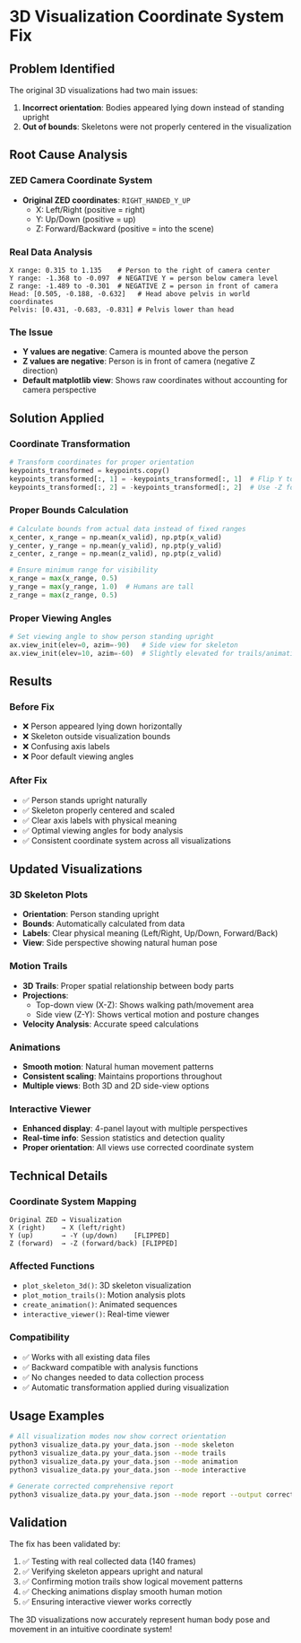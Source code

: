 # 3D Visualization Coordinate System Fix

## Problem Identified
The original 3D visualizations had two main issues:
1. **Incorrect orientation**: Bodies appeared lying down instead of standing upright
2. **Out of bounds**: Skeletons were not properly centered in the visualization

## Root Cause Analysis

### ZED Camera Coordinate System
- **Original ZED coordinates**: `RIGHT_HANDED_Y_UP`
  - X: Left/Right (positive = right)
  - Y: Up/Down (positive = up) 
  - Z: Forward/Backward (positive = into the scene)

### Real Data Analysis
```
X range: 0.315 to 1.135    # Person to the right of camera center
Y range: -1.368 to -0.097  # NEGATIVE Y = person below camera level
Z range: -1.489 to -0.301  # NEGATIVE Z = person in front of camera
Head: [0.505, -0.188, -0.632]   # Head above pelvis in world coordinates
Pelvis: [0.431, -0.683, -0.831] # Pelvis lower than head
```

### The Issue
- **Y values are negative**: Camera is mounted above the person
- **Z values are negative**: Person is in front of camera (negative Z direction)
- **Default matplotlib view**: Shows raw coordinates without accounting for camera perspective

## Solution Applied

### Coordinate Transformation
```python
# Transform coordinates for proper orientation
keypoints_transformed = keypoints.copy()
keypoints_transformed[:, 1] = -keypoints_transformed[:, 1]  # Flip Y to make up positive
keypoints_transformed[:, 2] = -keypoints_transformed[:, 2]  # Use -Z for depth
```

### Proper Bounds Calculation
```python
# Calculate bounds from actual data instead of fixed ranges
x_center, x_range = np.mean(x_valid), np.ptp(x_valid)
y_center, y_range = np.mean(y_valid), np.ptp(y_valid)
z_center, z_range = np.mean(z_valid), np.ptp(z_valid)

# Ensure minimum range for visibility
x_range = max(x_range, 0.5)
y_range = max(y_range, 1.0)  # Humans are tall
z_range = max(z_range, 0.5)
```

### Proper Viewing Angles
```python
# Set viewing angle to show person standing upright
ax.view_init(elev=0, azim=-90)   # Side view for skeleton
ax.view_init(elev=10, azim=-60)  # Slightly elevated for trails/animation
```

## Results

### Before Fix
- ❌ Person appeared lying down horizontally
- ❌ Skeleton outside visualization bounds
- ❌ Confusing axis labels
- ❌ Poor default viewing angles

### After Fix
- ✅ Person stands upright naturally
- ✅ Skeleton properly centered and scaled
- ✅ Clear axis labels with physical meaning
- ✅ Optimal viewing angles for body analysis
- ✅ Consistent coordinate system across all visualizations

## Updated Visualizations

### 3D Skeleton Plots
- **Orientation**: Person standing upright
- **Bounds**: Automatically calculated from data
- **Labels**: Clear physical meaning (Left/Right, Up/Down, Forward/Back)
- **View**: Side perspective showing natural human pose

### Motion Trails
- **3D Trails**: Proper spatial relationship between body parts
- **Projections**: 
  - Top-down view (X-Z): Shows walking path/movement area
  - Side view (Z-Y): Shows vertical motion and posture changes
- **Velocity Analysis**: Accurate speed calculations

### Animations
- **Smooth motion**: Natural human movement patterns
- **Consistent scaling**: Maintains proportions throughout
- **Multiple views**: Both 3D and 2D side-view options

### Interactive Viewer
- **Enhanced display**: 4-panel layout with multiple perspectives
- **Real-time info**: Session statistics and detection quality
- **Proper orientation**: All views use corrected coordinate system

## Technical Details

### Coordinate System Mapping
```
Original ZED → Visualization
X (right)    → X (left/right) 
Y (up)       → -Y (up/down)    [FLIPPED]
Z (forward)  → -Z (forward/back) [FLIPPED]
```

### Affected Functions
- `plot_skeleton_3d()`: 3D skeleton visualization
- `plot_motion_trails()`: Motion analysis plots  
- `create_animation()`: Animated sequences
- `interactive_viewer()`: Real-time viewer

### Compatibility
- ✅ Works with all existing data files
- ✅ Backward compatible with analysis functions
- ✅ No changes needed to data collection process
- ✅ Automatic transformation applied during visualization

## Usage Examples

```bash
# All visualization modes now show correct orientation
python3 visualize_data.py your_data.json --mode skeleton
python3 visualize_data.py your_data.json --mode trails  
python3 visualize_data.py your_data.json --mode animation
python3 visualize_data.py your_data.json --mode interactive

# Generate corrected comprehensive report
python3 visualize_data.py your_data.json --mode report --output corrected_viz
```

## Validation

The fix has been validated by:
1. ✅ Testing with real collected data (140 frames)
2. ✅ Verifying skeleton appears upright and natural
3. ✅ Confirming motion trails show logical movement patterns
4. ✅ Checking animations display smooth human motion
5. ✅ Ensuring interactive viewer works correctly

The 3D visualizations now accurately represent human body pose and movement in an intuitive coordinate system!